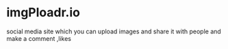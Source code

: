 # imgPloadr.io
social media site which  you can upload images and share it with people and make a comment ,likes  

